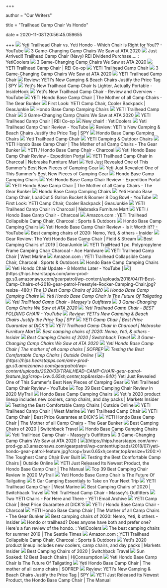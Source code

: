 +++
        
author = "Our Writers"
        
title = "Trailhead Camp Chair Vs Hondo"
        
date = 2020-11-08T20:56:45.059655
        
+++
[ ![](https://i.ytimg.com/vi/kA03wgHIXvo/maxresdefault.jpg)](https://i.ytimg.com/vi/kA03wgHIXvo/maxresdefault.jpg) Yeti Trailhead Chair vs. Yeti Hondo - Which Chair is Right for You?? -  YouTube
[ ![](https://cdn0.wideopenspaces.com/wp-content/uploads/2020/01/trailhead1.jpg)](https://cdn0.wideopenspaces.com/wp-content/uploads/2020/01/trailhead1.jpg) 3 Game-Changing Camp Chairs We Saw at ATA 2020
[ ![](https://i.redd.it/m4nwbmx94bp41.jpg)](https://i.redd.it/m4nwbmx94bp41.jpg) Just Arrived!! Trailhead Camp Chair (Navy) REI Dividend Purchase.... :  YetiCoolers
[ ![](https://cdn0.wideopenspaces.com/wp-content/uploads/2020/01/yeti-630x339.jpg)](https://cdn0.wideopenspaces.com/wp-content/uploads/2020/01/yeti-630x339.jpg) 3 Game-Changing Camp Chairs We Saw at ATA 2020
[ ![](https://www.rei.com/media/a117111a-158a-4813-9b3e-26d84febc1a1?size=784x588)](https://www.rei.com/media/a117111a-158a-4813-9b3e-26d84febc1a1?size=784x588) YETI Trailhead Camp Chair | REI Co-op
[ ![](https://www.yeti.com/on/demandware.static/-/Library-Sites-SiteGenesisSharedLibrary/default/dwdb3d1c91/images/asset-tech-features/chairs/191240-Trailhead-Camp-Chair-Website-Assets-Studio-Gray-Front-920x850.png)](https://www.yeti.com/on/demandware.static/-/Library-Sites-SiteGenesisSharedLibrary/default/dwdb3d1c91/images/asset-tech-features/chairs/191240-Trailhead-Camp-Chair-Website-Assets-Studio-Gray-Front-920x850.png) YETI Trailhead Camp Chair
[ ![](https://cdn0.wideopenspaces.com/wp-content/uploads/2020/01/trailhead2.jpg)](https://cdn0.wideopenspaces.com/wp-content/uploads/2020/01/trailhead2.jpg) 3 Game-Changing Camp Chairs We Saw at ATA 2020
[ ![](https://www.yeti.com/dw/image/v2/BBRN_PRD/on/demandware.static/-/Sites-masterCatalog_Yeti/default/dw507143c6/images/pdp-Trailhead/Camp-Chair/Navy/191240-Trailhead-Camp-Chair-Website-Assets-Studio-Blue-Front-1680x1024.jpg?sw=795)](https://www.yeti.com/dw/image/v2/BBRN_PRD/on/demandware.static/-/Sites-masterCatalog_Yeti/default/dw507143c6/images/pdp-Trailhead/Camp-Chair/Navy/191240-Trailhead-Camp-Chair-Website-Assets-Studio-Blue-Front-1680x1024.jpg?sw=795) YETI Trailhead Camp Chair
[ ![](https://spy.com/wp-content/uploads/2020/09/yeeti-camping-chair.jpg?w=711)](https://spy.com/wp-content/uploads/2020/09/yeeti-camping-chair.jpg?w=711) Review: YETI's New Camping & Beach Chairs Justify the Price Tag | SPY
[ ![](https://www.insidehook.com/wp-content/uploads/2020/03/Yeti-Trailhead-Camp-Chair.jpg?fit=1500%2C1000)](https://www.insidehook.com/wp-content/uploads/2020/03/Yeti-Trailhead-Camp-Chair.jpg?fit=1500%2C1000) Yeti's New Trailhead Camp Chair Is Lighter, Actually Portable - InsideHook
[ ![](https://i.ytimg.com/vi/mW61z7WCTSQ/maxresdefault.jpg)](https://i.ytimg.com/vi/mW61z7WCTSQ/maxresdefault.jpg) Yeti's New Trailhead Camp Chair - Review and Overview - YouTube
[ ![](https://i0.wp.com/www.thegearbunker.com/wp-content/uploads/2020/07/2030F98E-00F2-4165-9191-44B15E9BE7F7.jpeg?fit=800%2C679&ssl=1)](https://i0.wp.com/www.thegearbunker.com/wp-content/uploads/2020/07/2030F98E-00F2-4165-9191-44B15E9BE7F7.jpeg?fit=800%2C679&ssl=1) YETI Hondo Base Camp Chair | The Mother of all Camp Chairs - The Gear Bunker
[ ![](https://s3.amazonaws.com/images.gearjunkie.com/uploads/2018/01/camp-chairs-yeti-coolers.jpg)](https://s3.amazonaws.com/images.gearjunkie.com/uploads/2018/01/camp-chairs-yeti-coolers.jpg) First Look: YETI Camp Chair, Cooler Backpack | GearJunkie
[ ![](https://www.yeti.com/dw/image/v2/BBRN_PRD/on/demandware.static/-/Sites-masterCatalog_Yeti/default/dw8e283548/images/pdp-Hondo/new/170999-Hondo-Website-Assets-Studio-PDP-Front_With-Cupholder-1680x1024.jpg?sw=795)](https://www.yeti.com/dw/image/v2/BBRN_PRD/on/demandware.static/-/Sites-masterCatalog_Yeti/default/dw8e283548/images/pdp-Hondo/new/170999-Hondo-Website-Assets-Studio-PDP-Front_With-Cupholder-1680x1024.jpg?sw=795) Hondo Base Camp Camping Chairs
[ ![](https://i.ytimg.com/vi/JQVv_XNJPgw/maxresdefault.jpg)](https://i.ytimg.com/vi/JQVv_XNJPgw/maxresdefault.jpg) YETI Trailhead Camp Chair
[ ![](https://cdn0.wideopenspaces.com/wp-content/uploads/2020/01/trailhead4.jpg)](https://cdn0.wideopenspaces.com/wp-content/uploads/2020/01/trailhead4.jpg) 3 Game-Changing Camp Chairs We Saw at ATA 2020
[ ![](https://www.rei.com/media/product/174101)](https://www.rei.com/media/product/174101) YETI Trailhead Camp Chair | REI Co-op
[ ![](https://i.redd.it/0atj3iuxsyg41.jpg)](https://i.redd.it/0atj3iuxsyg41.jpg) New chair! : YetiCoolers
[ ![](https://i.ytimg.com/vi/gpu6gU8lu_g/maxresdefault.jpg)](https://i.ytimg.com/vi/gpu6gU8lu_g/maxresdefault.jpg) Yeti Trailhead Camp Chair Review - YouTube
[ ![](https://spy.com/wp-content/uploads/2020/09/yeti-camp-chairs.jpg?w=1024)](https://spy.com/wp-content/uploads/2020/09/yeti-camp-chairs.jpg?w=1024) Review: YETI's New Camping & Beach Chairs Justify the Price Tag | SPY
[ ![](https://www.yeti.com/dw/image/v2/BBRN_PRD/on/demandware.static/-/Sites-masterCatalog_Yeti/default/dw6737cbe4/images/pdp-Hondo/new/170999-Hondo-Website-Assets-Studio-PDP-Front_Quarter-Facing_01_With-Cupholder_Colster-Faux-Can-1680x1024.jpg?sw=795)](https://www.yeti.com/dw/image/v2/BBRN_PRD/on/demandware.static/-/Sites-masterCatalog_Yeti/default/dw6737cbe4/images/pdp-Hondo/new/170999-Hondo-Website-Assets-Studio-PDP-Front_Quarter-Facing_01_With-Cupholder_Colster-Faux-Can-1680x1024.jpg?sw=795) Hondo Base Camp Camping Chairs
[ ![](https://netdna.coolthings.com/wp-content/uploads/2020/03/yeti-trailhead-camp-chair-3.jpg)](https://netdna.coolthings.com/wp-content/uploads/2020/03/yeti-trailhead-camp-chair-3.jpg) Yeti Trailhead Camp Chair
[ ![](https://www.yeti.com/on/demandware.static/-/Library-Sites-SiteGenesisSharedLibrary/default/dwe9bd0d5f/images/category/chairs/200010-Category-Header-Chairs-Mobile-750x400-v3.jpg)](https://www.yeti.com/on/demandware.static/-/Library-Sites-SiteGenesisSharedLibrary/default/dwe9bd0d5f/images/category/chairs/200010-Category-Header-Chairs-Mobile-750x400-v3.jpg) YETI Camping & Outdoor Chairs
[ ![](https://i0.wp.com/www.thegearbunker.com/wp-content/uploads/2020/07/8839F2D2-1859-40EB-853B-768D3ABE575C.jpeg?resize=2000%2C1544&ssl=1)](https://i0.wp.com/www.thegearbunker.com/wp-content/uploads/2020/07/8839F2D2-1859-40EB-853B-768D3ABE575C.jpeg?resize=2000%2C1544&ssl=1) YETI Hondo Base Camp Chair | The Mother of all Camp Chairs - The Gear Bunker
[ ![](https://res.cloudinary.com/powerreviews/image/upload/c_fill,d_portal-no-product-image_ttlfpi.svg,f_auto,g_auto,h_400,q_auto,w_auto,z_0.5/d_portal-no-product-image_ttlfpi.svg/prod/qtbucaakjov0etfuzvcu)](https://res.cloudinary.com/powerreviews/image/upload/c_fill,d_portal-no-product-image_ttlfpi.svg,f_auto,g_auto,h_400,q_auto,w_auto,z_0.5/d_portal-no-product-image_ttlfpi.svg/prod/qtbucaakjov0etfuzvcu) YETI / Hondo Base Camp Chair - Charcoal
[ ![](https://expeditionportal.com/media/2019/04/DSC04723.jpg)](https://expeditionportal.com/media/2019/04/DSC04723.jpg) Yeti Hondo Base Camp Chair Review - Expedition Portal
[ ![](https://www.nfm.com/productimages/57120842/3/l)](https://www.nfm.com/productimages/57120842/3/l) YETI Trailhead Camp Chair in Charcoal | Nebraska Furniture Mart
[ ![](https://hips.hearstapps.com/amv-prod-gp.s3.amazonaws.com/gearpatrol/wp-content/uploads/2020/03/TRAILHEAD-CAMP-CHAIR-gear-patrol-full-lead.jpg)](https://hips.hearstapps.com/amv-prod-gp.s3.amazonaws.com/gearpatrol/wp-content/uploads/2020/03/TRAILHEAD-CAMP-CHAIR-gear-patrol-full-lead.jpg) Yeti Just Revealed One of This Summer's Best New Pieces of Camping Gear
[ ![](https://hips.hearstapps.com/amv-prod-gp.s3.amazonaws.com/gearpatrol/wp-content/uploads/2020/03/TRAILHEAD-CAMP-CHAIR-gear-patrol-feature.jpg)](https://hips.hearstapps.com/amv-prod-gp.s3.amazonaws.com/gearpatrol/wp-content/uploads/2020/03/TRAILHEAD-CAMP-CHAIR-gear-patrol-feature.jpg) Yeti Just Revealed One of This Summer's Best New Pieces of Camping Gear
[ ![](https://www.yeti.com/dw/image/v2/BBRN_PRD/on/demandware.static/-/Sites-masterCatalog_Yeti/default/dw407d1e77/images/pdp-Hondo/new/170999-Hondo-Website-Assets-Studio-PDP-Back-Quarter-Facing_01_With-Cupholder-1680x1024.jpg?sw=1152&sfrm=jpg&q=100)](https://www.yeti.com/dw/image/v2/BBRN_PRD/on/demandware.static/-/Sites-masterCatalog_Yeti/default/dw407d1e77/images/pdp-Hondo/new/170999-Hondo-Website-Assets-Studio-PDP-Back-Quarter-Facing_01_With-Cupholder-1680x1024.jpg?sw=1152&sfrm=jpg&q=100) Hondo Base Camp Camping Chairs
[ ![](https://expeditionportal.com/media/2019/04/DSC04715.jpg)](https://expeditionportal.com/media/2019/04/DSC04715.jpg) Yeti Hondo Base Camp Chair Review - Expedition Portal
[ ![](https://i1.wp.com/www.thegearbunker.com/wp-content/uploads/2020/07/180777-Hondo-Engineering-Drawing-HONDO-640x380-1.png?resize=640%2C380&ssl=1)](https://i1.wp.com/www.thegearbunker.com/wp-content/uploads/2020/07/180777-Hondo-Engineering-Drawing-HONDO-640x380-1.png?resize=640%2C380&ssl=1) YETI Hondo Base Camp Chair | The Mother of all Camp Chairs - The Gear Bunker
[ ![](https://production-na-yeti.demandware.net/dw/image/v2/BBRN_PRD/on/demandware.static/-/Sites-masterCatalog_Yeti/default/dwb226451f/images/pdp-Hondo/new/170999-Hondo-Website-Assets-Studio-PDP-Back-wCupHolder-1680x1024.jpg?sw=795)](https://production-na-yeti.demandware.net/dw/image/v2/BBRN_PRD/on/demandware.static/-/Sites-masterCatalog_Yeti/default/dwb226451f/images/pdp-Hondo/new/170999-Hondo-Website-Assets-Studio-PDP-Back-wCupHolder-1680x1024.jpg?sw=795) Hondo Base Camp Camping Chairs
[ ![](https://i.ytimg.com/vi/QP9OSl6Fqo0/maxresdefault.jpg)](https://i.ytimg.com/vi/QP9OSl6Fqo0/maxresdefault.jpg) Yeti Hondo Base Camp Chair, LoadOut 5 Gallon Bucket & Boomer 8 Dog Bowl -  YouTube
[ ![](https://gearjunkie.com/wp-content/uploads/2018/01/YETI-Hondo-Base-Camp-Chair.jpg)](https://gearjunkie.com/wp-content/uploads/2018/01/YETI-Hondo-Base-Camp-Chair.jpg) First Look: YETI Camp Chair, Cooler Backpack | GearJunkie
[ ![](https://www.nfm.com/productimages/57120842/6/l)](https://www.nfm.com/productimages/57120842/6/l) YETI Trailhead Camp Chair in Charcoal | Nebraska Furniture Mart
[ ![](https://s3.amazonaws.com/media.locally.net/spec-220x220/110-671906-0-image-1216480.png)](https://s3.amazonaws.com/media.locally.net/spec-220x220/110-671906-0-image-1216480.png) YETI / Hondo Base Camp Chair - Charcoal
[ ![](https://images-na.ssl-images-amazon.com/images/I/71lV11zEOVL._AC_SL1500_.jpg)](https://images-na.ssl-images-amazon.com/images/I/71lV11zEOVL._AC_SL1500_.jpg) Amazon.com : YETI Trailhead Collapsible Camp Chair, Charcoal : Sports &  Outdoors
[ ![](https://production-na-yeti.demandware.net/dw/image/v2/BBRN_PRD/on/demandware.static/-/Sites-masterCatalog_Yeti/default/dwca6c85bc/images/pdp-Hondo/new/170999-Hondo-Website-Assets-Studio-PDP-Upright-Folded_No-Cupholder-1680x1024.jpg?sw=795)](https://production-na-yeti.demandware.net/dw/image/v2/BBRN_PRD/on/demandware.static/-/Sites-masterCatalog_Yeti/default/dwca6c85bc/images/pdp-Hondo/new/170999-Hondo-Website-Assets-Studio-PDP-Upright-Folded_No-Cupholder-1680x1024.jpg?sw=795) Hondo Base Camp Camping Chairs
[ ![](https://i.ytimg.com/vi/Hilv7bDq6ZE/hqdefault.jpg)](https://i.ytimg.com/vi/Hilv7bDq6ZE/hqdefault.jpg) Yeti Hondo Base Camp Chair Review - Is it Worth it?? - YouTube
[ ![](https://i.insider.com/5ea9f9a2cdfd4818b049f8eb?width=1136&format=jpeg)](https://i.insider.com/5ea9f9a2cdfd4818b049f8eb?width=1136&format=jpeg) Best camping chairs of 2020: Nemo, Yeti, & others - Insider
[ ![](http://resizer.shared.arcpublishing.com/Gf5RcNIUSGgxJ7cg9st3VFAr51U=/arc-anglerfish-arc2-prod-bonnier/public/5M33E2HGFRNEHRRDPQYY6PZHHA.jpg)](http://resizer.shared.arcpublishing.com/Gf5RcNIUSGgxJ7cg9st3VFAr51U=/arc-anglerfish-arc2-prod-bonnier/public/5M33E2HGFRNEHRRDPQYY6PZHHA.jpg) Gear Review: The Yeti Hondo Base Camp Chair | Field & Stream
[ ![](https://s3.amazonaws.com/images.gearjunkie.com/uploads/2019/02/DSC44920-1.jpg)](https://s3.amazonaws.com/images.gearjunkie.com/uploads/2019/02/DSC44920-1.jpg) Best Camping Chairs of 2019 | GearJunkie
[ ![](https://cdn-tp3.mozu.com/24645-37138/cms/37138/files/14d148a6-f92a-44f1-8775-8159924866ca?quality=60&_mzcb=_1598993681023)](https://cdn-tp3.mozu.com/24645-37138/cms/37138/files/14d148a6-f92a-44f1-8775-8159924866ca?quality=60&_mzcb=_1598993681023) YETI TrailHead 1 pc. Polypropylene Frame Camping Chair Charcoal - Ace  Hardware
[ ![](https://res.cloudinary.com/powerreviews/image/upload/c_fill,d_portal-no-product-image_ttlfpi.svg,f_auto,g_auto,h_400,q_auto,w_auto,z_0.5/d_portal-no-product-image_ttlfpi.svg/prod/gywvkeqcihxs5eq7erjq)](https://res.cloudinary.com/powerreviews/image/upload/c_fill,d_portal-no-product-image_ttlfpi.svg,f_auto,g_auto,h_400,q_auto,w_auto,z_0.5/d_portal-no-product-image_ttlfpi.svg/prod/gywvkeqcihxs5eq7erjq) YETI Trailhead Camp Chair | West Marine
[ ![](https://images-na.ssl-images-amazon.com/images/I/71WzR3MwRcL._AC_SL1500_.jpg)](https://images-na.ssl-images-amazon.com/images/I/71WzR3MwRcL._AC_SL1500_.jpg) Amazon.com : YETI Trailhead Collapsible Camp Chair, Charcoal : Sports &  Outdoors
[ ![](https://production-na-yeti.demandware.net/dw/image/v2/BBRN_PRD/on/demandware.static/-/Sites-masterCatalog_Yeti/default/dw363eca54/images/pdp-Hondo/new/170999-Hondo-Website-Assets-Studio-PDP-Back_On-Chair-1680x1024.jpg?sw=795)](https://production-na-yeti.demandware.net/dw/image/v2/BBRN_PRD/on/demandware.static/-/Sites-masterCatalog_Yeti/default/dw363eca54/images/pdp-Hondo/new/170999-Hondo-Website-Assets-Studio-PDP-Back_On-Chair-1680x1024.jpg?sw=795) Hondo Base Camp Camping Chairs
[ ![](https://i.ytimg.com/vi/Cfr7rRHLdvo/maxresdefault.jpg)](https://i.ytimg.com/vi/Cfr7rRHLdvo/maxresdefault.jpg) Yeti Hondo Chair Update - 8 Months Later - YouTube
[ ![](https://hips.hearstapps.com/amv-prod-gp.s3.amazonaws.com/gearpatrol/wp-content/uploads/2018/04/11-Best-Camp-Chairs-of-2018-gear-patrol-Freestyle-Rocker-Camping-Chair.jpg?resize=480:*)](https://hips.hearstapps.com/amv-prod-gp.s3.amazonaws.com/gearpatrol/wp-content/uploads/2018/04/11-Best-Camp-Chairs-of-2018-gear-patrol-Freestyle-Rocker-Camping-Chair.jpg?resize=480:*) The 13 Best Camp Chairs of 2020
[ ![](https://production-na-yeti.demandware.net/dw/image/v2/BBRN_PRD/on/demandware.static/-/Sites-masterCatalog_Yeti/default/dw2b7e740b/images/pdp-Hondo/new/170999-Hondo-Website-Assets-Studio-PDP-Front_Quarter-Facing_01_With-Cupholder_Close-Up-1680x1024.jpg?sw=795)](https://production-na-yeti.demandware.net/dw/image/v2/BBRN_PRD/on/demandware.static/-/Sites-masterCatalog_Yeti/default/dw2b7e740b/images/pdp-Hondo/new/170999-Hondo-Website-Assets-Studio-PDP-Front_Quarter-Facing_01_With-Cupholder_Close-Up-1680x1024.jpg?sw=795) Hondo Base Camp Camping Chairs
[ ![](https://thedailywant.com/wp-content/uploads/2018/01/yeti-hondo-base-camp-chair.jpg)](https://thedailywant.com/wp-content/uploads/2018/01/yeti-hondo-base-camp-chair.jpg) Yeti Hondo Base Camp Chair Is The Future Of Tailgating
[ ![](https://cdn.shopify.com/s/files/1/1918/2779/products/yeti-trailhead-camp-chair-2_2048x.jpg?v=1590653391)](https://cdn.shopify.com/s/files/1/1918/2779/products/yeti-trailhead-camp-chair-2_2048x.jpg?v=1590653391) Yeti TrailHead Camp Chair - Massey's Outfitters
[ ![](https://cdn0.wideopenspaces.com/wp-content/uploads/2020/01/trailhead3.jpg)](https://cdn0.wideopenspaces.com/wp-content/uploads/2020/01/trailhead3.jpg) 3 Game-Changing Camp Chairs We Saw at ATA 2020
[ ![](https://i.ytimg.com/vi/VErm0LX-EgQ/maxresdefault.jpg)](https://i.ytimg.com/vi/VErm0LX-EgQ/maxresdefault.jpg) Yeti Trailhead Camp Chair - BEST FOLDING CHAIR - YouTube
[ ![](https://spy.com/wp-content/uploads/2020/09/yeti-hondo-chair.jpg?w=1024)](https://spy.com/wp-content/uploads/2020/09/yeti-hondo-chair.jpg?w=1024) Review: YETI's New Camping & Beach Chairs Justify the Price Tag | SPY
[ ![](https://dks.scene7.com/is/image/GolfGalaxy/TRAILHEADCHR_26010000043-Charcoal_SDE?qlt=70&wid=175&fmt=pjpeg&op_sharpen=1)](https://dks.scene7.com/is/image/GolfGalaxy/TRAILHEADCHR_26010000043-Charcoal_SDE?qlt=70&wid=175&fmt=pjpeg&op_sharpen=1) YETI Camp Chair | Best Price Guarantee at DICK'S
[ ![](https://www.nfm.com/productimages/57120842/4/l)](https://www.nfm.com/productimages/57120842/4/l) YETI Trailhead Camp Chair in Charcoal | Nebraska Furniture Mart
[ ![](https://i.insider.com/5e615b43fee23d54cb092e66?width=500&format=jpeg&auto=webp)](https://i.insider.com/5e615b43fee23d54cb092e66?width=500&format=jpeg&auto=webp) Best camping chairs of 2020: Nemo, Yeti, & others - Insider
[ ![](https://www.switchbacktravel.com/sites/default/files/image_fields/Best%20Of%20Gear%20Articles/Camping/Chairs/REI%20Co-op%20Flexlite%20Camp%20Boss%20camping%20chair.jpg)](https://www.switchbacktravel.com/sites/default/files/image_fields/Best%20Of%20Gear%20Articles/Camping/Chairs/REI%20Co-op%20Flexlite%20Camp%20Boss%20camping%20chair.jpg) Best Camping Chairs of 2020 | Switchback Travel
[ ![](https://cdn0.wideopenspaces.com/wp-content/uploads/2020/01/summitchair.jpg)](https://cdn0.wideopenspaces.com/wp-content/uploads/2020/01/summitchair.jpg) 3 Game-Changing Camp Chairs We Saw at ATA 2020
[ ![](https://i0.wp.com/cms.sofrep.com/wp-content/uploads/2018/09/fullsizeoutput_401c.jpeg?ssl=1)](https://i0.wp.com/cms.sofrep.com/wp-content/uploads/2018/09/fullsizeoutput_401c.jpeg?ssl=1) Yeti Hondo Base Camp Chair | The mother of all camp chairs | SOFREP
[ ![](https://www.outsideonline.com/sites/default/files/styles/img_600x600/public/2018/03/29/joe-jackson-gear-guy-camp-chair-test-kelty_mesh_lowdown_s.jpg?itok=4awpMilE)](https://www.outsideonline.com/sites/default/files/styles/img_600x600/public/2018/03/29/joe-jackson-gear-guy-camp-chair-test-kelty_mesh_lowdown_s.jpg?itok=4awpMilE) Testing the Best Comfortable Camp Chairs | Outside Online
[ ![](https://hips.hearstapps.com/amv-prod-gp.s3.amazonaws.com/gearpatrol/wp-content/uploads/2020/03/TRAILHEAD-CAMP-CHAIR-gear-patrol-feature.jpg?crop=1xw:0.65xh;center,top&resize=640:*)](https://hips.hearstapps.com/amv-prod-gp.s3.amazonaws.com/gearpatrol/wp-content/uploads/2020/03/TRAILHEAD-CAMP-CHAIR-gear-patrol-feature.jpg?crop=1xw:0.65xh;center,top&resize=640:*) Yeti Just Revealed One of This Summer's Best New Pieces of Camping Gear
[ ![](https://i.ytimg.com/vi/gpu6gU8lu_g/hqdefault.jpg)](https://i.ytimg.com/vi/gpu6gU8lu_g/hqdefault.jpg) Yeti Trailhead Camp Chair Review - YouTube
[ ![](https://mytrailco.com/wp-content/uploads/2020/04/The-best-camping-chair.jpg)](https://mytrailco.com/wp-content/uploads/2020/04/The-best-camping-chair.jpg) Top 39 Best Camping Chair Review In 2020 MyTrail
[ ![](https://production-na-yeti.demandware.net/dw/image/v2/BBRN_PRD/on/demandware.static/-/Sites-masterCatalog_Yeti/default/dwbe445daa/images/pdp-Hondo/170999-Hondo-Website-Assets-Studio-PDP-Detail_YETI-Link-on-Side-of-Chair-1680x1024.jpg?sw=795)](https://production-na-yeti.demandware.net/dw/image/v2/BBRN_PRD/on/demandware.static/-/Sites-masterCatalog_Yeti/default/dwbe445daa/images/pdp-Hondo/170999-Hondo-Website-Assets-Studio-PDP-Detail_YETI-Link-on-Side-of-Chair-1680x1024.jpg?sw=795) Hondo Base Camp Camping Chairs
[ ![](https://i.insider.com/5e3dbc35e35bab2a3f51d0a3?width=1136&height=852&format=png)](https://i.insider.com/5e3dbc35e35bab2a3f51d0a3?width=1136&height=852&format=png) Yeti's 2020 product lineup includes new coolers, camp chairs, and day packs  | Markets Insider
[ ![](https://www.outsideonline.com/sites/default/files/styles/img_600x600/public/2018/03/29/joe-jackson-gear-guy-camp-chair-test-nemo-stargazer_s.jpg?itok=9EC_0OvV)](https://www.outsideonline.com/sites/default/files/styles/img_600x600/public/2018/03/29/joe-jackson-gear-guy-camp-chair-test-nemo-stargazer_s.jpg?itok=9EC_0OvV) Testing the Best Comfortable Camp Chairs | Outside Online
[ ![](https://res.cloudinary.com/powerreviews/image/upload/c_fill,d_portal-no-product-image_ttlfpi.svg,f_auto,g_auto,h_400,q_auto,w_auto,z_0.5/d_portal-no-product-image_ttlfpi.svg/prod/ytf16fahj2jkyxsfwbzt)](https://res.cloudinary.com/powerreviews/image/upload/c_fill,d_portal-no-product-image_ttlfpi.svg,f_auto,g_auto,h_400,q_auto,w_auto,z_0.5/d_portal-no-product-image_ttlfpi.svg/prod/ytf16fahj2jkyxsfwbzt) YETI Trailhead Camp Chair | West Marine
[ ![](https://netdna.coolthings.com/wp-content/uploads/2020/03/yeti-trailhead-camp-chair-2.jpg)](https://netdna.coolthings.com/wp-content/uploads/2020/03/yeti-trailhead-camp-chair-2.jpg) Yeti Trailhead Camp Chair
[ ![](https://dks.scene7.com/is/image/GolfGalaxy/TRAILHEADCHR_26010000043-Charcoal_PKG?qlt=70&wid=175&fmt=pjpeg&op_sharpen=1)](https://dks.scene7.com/is/image/GolfGalaxy/TRAILHEADCHR_26010000043-Charcoal_PKG?qlt=70&wid=175&fmt=pjpeg&op_sharpen=1) YETI Camp Chair | Best Price Guarantee at DICK'S
[ ![](https://i2.wp.com/www.thegearbunker.com/wp-content/uploads/2020/07/F83A2D9C-9514-44CC-BCBA-A3A7C8CCFD22.jpeg?resize=2000%2C1500&ssl=1)](https://i2.wp.com/www.thegearbunker.com/wp-content/uploads/2020/07/F83A2D9C-9514-44CC-BCBA-A3A7C8CCFD22.jpeg?resize=2000%2C1500&ssl=1) YETI Hondo Base Camp Chair | The Mother of all Camp Chairs - The Gear Bunker
[ ![](https://www.switchbacktravel.com/sites/default/files/inline-images/Camping%20chairs%20%28features%29.jpg)](https://www.switchbacktravel.com/sites/default/files/inline-images/Camping%20chairs%20%28features%29.jpg) Best Camping Chairs of 2020 | Switchback Travel
[ ![](https://production-na-yeti.demandware.net/dw/image/v2/BBRN_PRD/on/demandware.static/-/Sites-masterCatalog_Yeti/default/dw778ec76a/images/pdp-Hondo/new/170999-Hondo-Website-Assets-Studio-PDP-Side-Facing_01_With-Cupholder_Close-Up-1680x1024.jpg?sw=795)](https://production-na-yeti.demandware.net/dw/image/v2/BBRN_PRD/on/demandware.static/-/Sites-masterCatalog_Yeti/default/dw778ec76a/images/pdp-Hondo/new/170999-Hondo-Website-Assets-Studio-PDP-Side-Facing_01_With-Cupholder_Close-Up-1680x1024.jpg?sw=795) Hondo Base Camp Camping Chairs
[ ![](https://cdn.shopify.com/s/files/1/1918/2779/products/yeti-trailhead-camp-chair-7_2048x.png?v=1590653391)](https://cdn.shopify.com/s/files/1/1918/2779/products/yeti-trailhead-camp-chair-7_2048x.png?v=1590653391) Yeti TrailHead Camp Chair - Massey's Outfitters
[ ![](https://cdn0.wideopenspaces.com/wp-content/uploads/2020/01/trailhead5.jpg)](https://cdn0.wideopenspaces.com/wp-content/uploads/2020/01/trailhead5.jpg) 3 Game-Changing Camp Chairs We Saw at ATA 2020
[ ![](https://hips.hearstapps.com/amv-prod-gp.s3.amazonaws.com/gearpatrol/wp-content/uploads/2018/07/yeti-hondo-gear-patrol-feature.jpg?crop=1xw:0.65xh;center,top&resize=1200:*)](https://hips.hearstapps.com/amv-prod-gp.s3.amazonaws.com/gearpatrol/wp-content/uploads/2018/07/yeti-hondo-gear-patrol-feature.jpg?crop=1xw:0.65xh;center,top&resize=1200:*) The Toughest Camp Chair Ever Built
[ ![](https://www.outsideonline.com/sites/default/files/styles/img_600x600/public/2018/03/29/joe-jackson-gear-guy-camp-chair-test-yeti-hondo_s.jpg?itok=UOz8K44F)](https://www.outsideonline.com/sites/default/files/styles/img_600x600/public/2018/03/29/joe-jackson-gear-guy-camp-chair-test-yeti-hondo_s.jpg?itok=UOz8K44F) Testing the Best Comfortable Camp Chairs | Outside Online
[ ![](https://icdn1.themanual.com/image/themanual/170999-hondo-website-assets-studio-pdp-detail_frame-joint_01-1680x1024-1200x675.jpg)](https://icdn1.themanual.com/image/themanual/170999-hondo-website-assets-studio-pdp-detail_frame-joint_01-1680x1024-1200x675.jpg) YETI Just Released Its Newest Product, the Hondo Base Camp Chair | The  Manual
[ ![](https://mytrailco.com/wp-content/uploads/2020/04/Best-Camping-Chair.jpg)](https://mytrailco.com/wp-content/uploads/2020/04/Best-Camping-Chair.jpg) Top 39 Best Camping Chair Review In 2020 MyTrail
[ ![](https://thedailywant.com/wp-content/uploads/2018/01/yeti-hondo-base-camp-chair-3.jpg)](https://thedailywant.com/wp-content/uploads/2018/01/yeti-hondo-base-camp-chair-3.jpg) Yeti Hondo Base Camp Chair Is The Future Of Tailgating
[ ![](https://www.mensjournal.com/wp-content/uploads/2018/07/MJ0818_GL_CarCamping_07.jpg?quality=86&strip=all)](https://www.mensjournal.com/wp-content/uploads/2018/07/MJ0818_GL_CarCamping_07.jpg?quality=86&strip=all) 5 Car Camping Essentials to Take on Your Next Trip
[ ![](https://res.cloudinary.com/powerreviews/image/upload/c_fill,d_portal-no-product-image_ttlfpi.svg,f_auto,g_auto,h_400,q_auto,w_auto,z_0.5/d_portal-no-product-image_ttlfpi.svg/prod/grrikchthe8dhkgqzyl2)](https://res.cloudinary.com/powerreviews/image/upload/c_fill,d_portal-no-product-image_ttlfpi.svg,f_auto,g_auto,h_400,q_auto,w_auto,z_0.5/d_portal-no-product-image_ttlfpi.svg/prod/grrikchthe8dhkgqzyl2) YETI Trailhead Camp Chair | West Marine
[ ![](https://www.switchbacktravel.com/sites/default/files/image_fields/Best%20Of%20Gear%20Articles/Camping/Chairs/REI%20Flexlite%20Air%20camp%20chair.jpg)](https://www.switchbacktravel.com/sites/default/files/image_fields/Best%20Of%20Gear%20Articles/Camping/Chairs/REI%20Flexlite%20Air%20camp%20chair.jpg) Best Camping Chairs of 2020 | Switchback Travel
[ ![](https://cdn.shopify.com/s/files/1/1918/2779/products/yeti-trailhead-camp-chair-3_2048x.jpg?v=1590653391)](https://cdn.shopify.com/s/files/1/1918/2779/products/yeti-trailhead-camp-chair-3_2048x.jpg?v=1590653391) Yeti TrailHead Camp Chair - Massey's Outfitters
[ ![](https://emailtuna.com/images/preview/362/3622099-yeti-two-yeti-chairs.jpg)](https://emailtuna.com/images/preview/362/3622099-yeti-two-yeti-chairs.jpg) Two YETI Chairs - For Here and There - YETI Email Archive
[ ![](https://dks.scene7.com/is/image/GolfGalaxy/TRAILHEADCHR_26010000043-Charcoal_CLD?qlt=70&wid=175&fmt=pjpeg&op_sharpen=1)](https://dks.scene7.com/is/image/GolfGalaxy/TRAILHEADCHR_26010000043-Charcoal_CLD?qlt=70&wid=175&fmt=pjpeg&op_sharpen=1) YETI Camp Chair | Best Price Guarantee at DICK'S
[ ![](https://res.cloudinary.com/powerreviews/image/upload/c_fill,d_portal-no-product-image_ttlfpi.svg,f_auto,g_auto,h_400,q_auto,w_auto,z_0.5/d_portal-no-product-image_ttlfpi.svg/prod/tq47lqtyh6q29cv4pwvk)](https://res.cloudinary.com/powerreviews/image/upload/c_fill,d_portal-no-product-image_ttlfpi.svg,f_auto,g_auto,h_400,q_auto,w_auto,z_0.5/d_portal-no-product-image_ttlfpi.svg/prod/tq47lqtyh6q29cv4pwvk) YETI / Hondo Base Camp Chair - Charcoal
[ ![](https://i2.wp.com/www.thegearbunker.com/wp-content/uploads/2020/07/F8553CE6-0212-48CD-A232-43D650ADAE64.jpeg?resize=2000%2C1500&ssl=1)](https://i2.wp.com/www.thegearbunker.com/wp-content/uploads/2020/07/F8553CE6-0212-48CD-A232-43D650ADAE64.jpeg?resize=2000%2C1500&ssl=1) YETI Hondo Base Camp Chair | The Mother of all Camp Chairs - The Gear Bunker
[ ![](https://i.insider.com/5e615d72fee23d5a0837c915?width=1136&format=jpeg)](https://i.insider.com/5e615d72fee23d5a0837c915?width=1136&format=jpeg) Best camping chairs of 2020: Nemo, Yeti, & others - Insider
[ ![](https://preview.redd.it/vi7l49y927o51.jpg?auto=webp&s=90c3d18a2986b0d2e46e1f7a88246dd274d39158)](https://preview.redd.it/vi7l49y927o51.jpg?auto=webp&s=90c3d18a2986b0d2e46e1f7a88246dd274d39158) Hondo or trailhead? Does anyone have both and prefer one? Here's a fun  review of the hondo. : YetiCoolers
[ ![](https://static.seattletimes.com/wp-content/uploads/2019/05/chairs1_0521-780x520.jpg)](https://static.seattletimes.com/wp-content/uploads/2019/05/chairs1_0521-780x520.jpg) The best camping chairs for summer 2019 | The Seattle Times
[ ![](https://images-na.ssl-images-amazon.com/images/I/812pOX9O0PL._AC_UL320_SR260,320_.jpg)](https://images-na.ssl-images-amazon.com/images/I/812pOX9O0PL._AC_UL320_SR260,320_.jpg) Amazon.com : YETI Trailhead Collapsible Camp Chair, Charcoal : Sports &  Outdoors
[ ![](https://i.insider.com/5e3dc1930ce3d1309e312d23?width=1136&height=852&format=png)](https://i.insider.com/5e3dc1930ce3d1309e312d23?width=1136&height=852&format=png) Yeti's 2020 product lineup includes new coolers, camp chairs, and day packs  | Markets Insider
[ ![](https://www.switchbacktravel.com/sites/default/files/inline-images/Coleman%20Quad%20camping%20chair.jpg)](https://www.switchbacktravel.com/sites/default/files/inline-images/Coleman%20Quad%20camping%20chair.jpg) Best Camping Chairs of 2020 | Switchback Travel
[ ![](https://cdn.hiconsumption.com/wp-content/uploads/2018/08/Best-Beach-Chairs-0-Hero-1087x725.jpg)](https://cdn.hiconsumption.com/wp-content/uploads/2018/08/Best-Beach-Chairs-0-Hero-1087x725.jpg) Sun Soaked: 12 Best Beach Chairs | HiConsumption
[ ![](https://thedailywant.com/wp-content/uploads/2018/01/yeti-hondo-base-camp-chair-5.jpg)](https://thedailywant.com/wp-content/uploads/2018/01/yeti-hondo-base-camp-chair-5.jpg) Yeti Hondo Base Camp Chair Is The Future Of Tailgating
[ ![](https://i2.wp.com/cms.sofrep.com/wp-content/uploads/2018/09/fullsizeoutput_4010.jpeg?ssl=1)](https://i2.wp.com/cms.sofrep.com/wp-content/uploads/2018/09/fullsizeoutput_4010.jpeg?ssl=1) Yeti Hondo Base Camp Chair | The mother of all camp chairs | SOFREP
[ ![](https://spy.com/wp-content/uploads/2020/09/yeti-camp-chairs-1.jpg?w=1024)](https://spy.com/wp-content/uploads/2020/09/yeti-camp-chairs-1.jpg?w=1024) Review: YETI's New Camping & Beach Chairs Justify the Price Tag | SPY
[ ![](https://icdn2.themanual.com/image/themanual/170999-hondo-website-assets-studio-pdp-detail_armrest-1680x1024-1200x675.jpg)](https://icdn2.themanual.com/image/themanual/170999-hondo-website-assets-studio-pdp-detail_armrest-1680x1024-1200x675.jpg) YETI Just Released Its Newest Product, the Hondo Base Camp Chair | The  Manual
